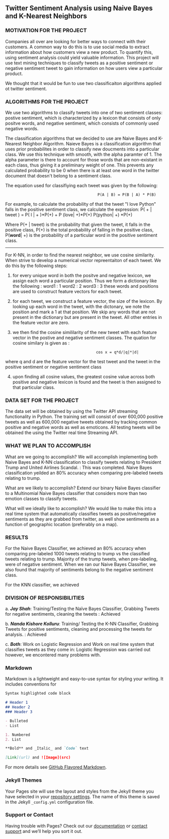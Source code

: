 ## Twitter Sentiment Analysis using Naive Bayes and K-Nearest Neighbors

### MOTIVATION FOR THE PROJECT
Companies all over are looking for better ways to connect with their customers. A common way to do this is to use social media to extract information about how customers view a new product. To quantify this, using sentiment analysis could yield valuable information. This project will use text mining techniques to classify tweets as a positive sentiment or negative sentiment tweet to gain information on how users view a particular product. 

We thought that it would be fun to use two classificaiton algorithms applied ot twitter sentiment.

### ALGORITHMS FOR THE PROJECT

We use two algorithms to classify tweets into one of two sentiment classes: postive sentiment, which is characterized by a lexicon that consists of only positve words, and negative sentiment, which consists of commonly used negative words.

The classification algorithms that we decided to use are Naive Bayes and K-Nearest Neighbor Algorithm.
Naieve Bayes is a classification algorithm that uses prior probabilites in order to classify new doucments into a particular class. We use this technique with smooth, with the alpha paramter of 1. The alpha parameter is there to account for those words that are non-existant in each class, thus giving it a preliminary weight of one. This prevents any calculated probability to be 0 when there is at least one word in the twitter document that doesn't belong to a sentiment class. 

The equation used for classifiying each tweet was given by the following: 

                                             P(A | B) = P(B | A) * P(B)
 
 For example, to calculate the probability of that the tweet "I love Python" falls in the positive sentiment class, we 
 calculate the expression:   P( + | tweet ) = P( I | + )*P(+) + P (love| +)*P(+)  P(python| +) *P(+)
 
Where P(+ | tweet) is the probability that given the tweet, it falls in the positive class, P(+) is the total probability of falling in the positive class, P(**word**| +) is the probability of a particular word in the positive sentiment class. 
  
-------------------------------
For K-NN, in order to find the nearest neighbor, we use cosine similarity. When strive to develop a numerical vector repreentaiton of each tweet. We do this by the following steps:

1) for every unique word in both the positve and negative lexicon, we assign each word a particular position. Thus we form a dictionary like the following :
                            word1 : 1
                            word2 : 2
                            word3 : 3
these words and positions are used to construct feature vectors for each tweet.

2) for each tweet, we construct a feature vector, the size of the lexicon. By looking up each word in the tweet, with the dictonary, we note the position and mark a 1 at that position. We skip any words that are not present in the dictionary but are present in the tweet. All other entries in the feature vector are zero.

3) we then find the cosine simililarity of the new tweet with each feature vector in the postive and negative sentiment classes. The quation for cosine similary is given as : 

                                            cos x = q*d/|q|*|d|
                                            
where q and d are the feature vector for the test tweet and the tweet in the positive sentiment or negative sentiment class

4) upon finding all cosine values, the greatest cosine value across both positive and negative lexicon is found and the tweet is then assigned to that particular class. 

### DATA SET FOR THE PROJECT

The data set will be obtained by using the Twitter API streaming functionality in Python. The training set will consist of over 600,000 positive tweets as well as 600,000 negative tweets obtained by tracking common positive and negative words as well as emoticons. All testing tweets will be obtained the using the Twitter real time Streaming API.

### WHAT WE PLAN TO ACCOMPLISH

What are we going to accomplish? We will accomplish implementing both Naive Bayes and K-NN classification to classify tweets relating to President Trump and United Airlines Scandal. : This was completed. Naive Bayes classification yeilded an 80% accuracy when comparing pre-labeled tweets relating to trump. 

What are we likely to accomplish? Extend our binary Naïve Bayes classifier to a Multinomial Naive Bayes classifier that considers more than two emotion classes to classify tweets. 

What will we ideally like to accomplish? 
We would like to make this into a real time system that automatically classifies tweets as positive/negative sentiments as they are grabbed from twitter, as well show sentiments as a function of geographic location (preferably on a map). 

### RESULTS 

For the Naive Bayes Classifier, we achieved an 80% accuracy when comparing pre-labeled 1000 tweets relating to trump vs the classified tweets relating to trump. Majority of the trump tweets, when pre-labeling, were of negative sentiment. When we ran our Naive Bayes Classifier, we also found that majority of sentiments belong to the negative sentiment class. 

For the KNN classifier, we achieved

### DIVISION OF RESPONSIBILITIES
a.	***Jay Shah***: Training/Testing the Naïve Bayes Classifier, Grabbing Tweets for negative sentiments, cleaning the tweets : Achieved

b.	***Nanda Kishore Kolluru***: Training/ Testing the K-NN Classifier, Grabbing Tweets for positive sentiments, cleaning and processing the tweets for analysis. : Achieved

c.	***Both***: Work on Logistic Regression and Work on real time system that classifies tweets as they come in: Logistic Regression was carried out however, we encontered many problems with. 

### Markdown

Markdown is a lightweight and easy-to-use syntax for styling your writing. It includes conventions for 

```markdown
Syntax highlighted code block

# Header 1
## Header 2
### Header 3

- Bulleted
- List

1. Numbered
2. List

**Bold** and _Italic_ and `Code` text

[Link](url) and ![Image](src)
```

For more details see [GitHub Flavored Markdown](https://guides.github.com/features/mastering-markdown/).

### Jekyll Themes

Your Pages site will use the layout and styles from the Jekyll theme you have selected in your [repository settings](https://github.com/shahjay3/Logistic-Regression-Page/settings). The name of this theme is saved in the Jekyll `_config.yml` configuration file.

### Support or Contact

Having trouble with Pages? Check out our [documentation](https://help.github.com/categories/github-pages-basics/) or [contact support](https://github.com/contact) and we’ll help you sort it out.
